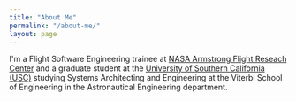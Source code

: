 ```yaml
---
title: "About Me"
permalink: "/about-me/"
layout: page
---
```


I'm a Flight Software Engineering trainee at [NASA Armstrong Flight Reseach Center](https://www.nasa.gov/centers/armstrong/home/) and a graduate student at the [University of Southern California (USC)](https://www.usc.edu/) studying Systems Architecting and Engineering at the Viterbi School of Engineering in the Astronautical Engineering department.

